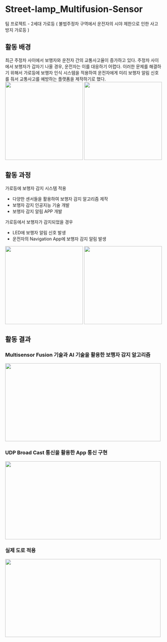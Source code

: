 # Street-lamp_Multifusion-Sensor
팀 프로젝트 - 2세대 가로등 ( 불법주정차 구역에서 운전자의 시야 제한으로 인한 사고 방지 가로등 )

   
   

## 활동 배경
최근 주정차 사이에서 보행자와 운전자 간의 교통사고율이 증가하고 있다. 주정차 사이에서 보행자가 갑자기 나올 경우, 운전자는 이를 대응하기 어렵다. 이러한 문제를 해결하기 위해서 가로등에 보행자 인식 시스템을 적용하여 운전자에게 미리 보행자 알림 신호를 줘서 교통사고를 예방하는 플랫폼을 제작하기로 했다.   
<img src="https://github.com/hyeokzzi/StreetLampProject_Multifusion-Sensor/assets/87352996/8cd06fe1-5709-44e5-afdb-f1e44860e9ef.png" width="250" height="250"/>
<img src="https://github.com/hyeokzzi/StreetLampProject_Multifusion-Sensor/assets/87352996/1a9eb8f3-2c8d-48ef-b17c-1258ad194350.png" width="250" height="250"/>   



## 활동 과정
가로등에 보행자 감지 시스템 적용
- 다양한 센서들을 활용하여 보행자 감지 알고리즘 제작
- 보행자 감지 인공지능 기술 개발
- 보행자 감지 알림 APP 개발

가로등에서 보행자가 감지되었을 경우
- LED에 보행자 알림 신호 발생
- 운전자의 Navigation App에 보행자 감지 알림 발생   
<img src="https://github.com/hyeokzzi/StreetLampProject_Multifusion-Sensor/assets/87352996/e879a3f3-9851-4461-9091-9011d5e6f005.png" width="250" height="250"/>
<img src="https://github.com/hyeokzzi/StreetLampProject_Multifusion-Sensor/assets/87352996/4b4d6f05-adb5-4de1-8412-9eced8fcd730.png" width="250" height="250"/>


   
   
## 활동 결과
### Multisensor Fusion 기술과 AI 기술을 활용한 보행자 감지 알고리즘
<img src="https://github.com/hyeokzzi/StreetLampProject_Multifusion-Sensor/assets/87352996/1d47874e-0033-4b95-b965-dccb52aa92e1.png" width="500" height="250"/>   


### UDP Broad Cast 통신을 활용한 App 통신 구현
<img src="https://github.com/hyeokzzi/StreetLampProject_Multifusion-Sensor/assets/87352996/f3408411-26c8-454e-bf07-f6d4e6cab5a0.png" width="500" height="250"/>   


### 실제 도로 적용
<img src="https://github.com/hyeokzzi/StreetLampProject_Multifusion-Sensor/assets/87352996/749321d6-51b5-4aad-922c-27bdea351a6f.png" width="500" height="250"/>   

